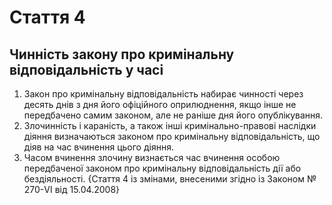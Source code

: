 Cтаття 4
====
Чинність закону про кримінальну відповідальність у часі
----
1. Закон про кримінальну відповідальність набирає чинності через десять днів з дня його офіційного оприлюднення, якщо інше не передбачено самим законом, але не раніше дня його опублікування.
2. Злочинність і караність, а також інші кримінально-правові наслідки діяння визначаються законом про кримінальну відповідальність, що діяв на час вчинення цього діяння.
3. Часом вчинення злочину визнається час вчинення особою передбаченої законом про кримінальну відповідальність дії або бездіяльності.
{Стаття 4 із змінами, внесеними згідно із Законом № 270-VI від 15.04.2008}
